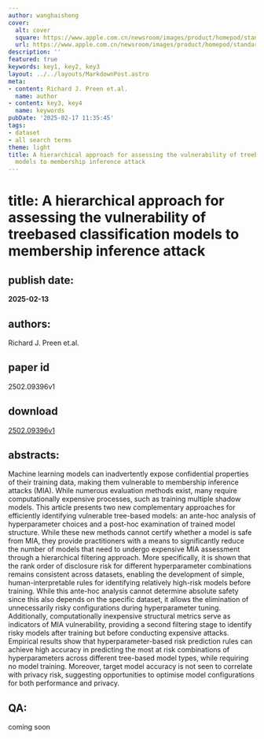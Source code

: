 ```yaml
---
author: wanghaisheng
cover:
  alt: cover
  square: https://www.apple.com.cn/newsroom/images/product/homepod/standard/Apple-HomePod-hero-230118_big.jpg.large_2x.jpg
  url: https://www.apple.com.cn/newsroom/images/product/homepod/standard/Apple-HomePod-hero-230118_big.jpg.large_2x.jpg
description: ''
featured: true
keywords: key1, key2, key3
layout: ../../layouts/MarkdownPost.astro
meta:
- content: Richard J. Preen et.al.
  name: author
- content: key3, key4
  name: keywords
pubDate: '2025-02-17 11:35:45'
tags:
- dataset
- all search terms
theme: light
title: A hierarchical approach for assessing the vulnerability of treebased classification
  models to membership inference attack
---
```


# title: A hierarchical approach for assessing the vulnerability of treebased classification models to membership inference attack 
## publish date: 
**2025-02-13** 
## authors: 
  Richard J. Preen et.al. 
## paper id
2502.09396v1
## download
[2502.09396v1](http://arxiv.org/abs/2502.09396v1)
## abstracts:
Machine learning models can inadvertently expose confidential properties of their training data, making them vulnerable to membership inference attacks (MIA). While numerous evaluation methods exist, many require computationally expensive processes, such as training multiple shadow models. This article presents two new complementary approaches for efficiently identifying vulnerable tree-based models: an ante-hoc analysis of hyperparameter choices and a post-hoc examination of trained model structure. While these new methods cannot certify whether a model is safe from MIA, they provide practitioners with a means to significantly reduce the number of models that need to undergo expensive MIA assessment through a hierarchical filtering approach.   More specifically, it is shown that the rank order of disclosure risk for different hyperparameter combinations remains consistent across datasets, enabling the development of simple, human-interpretable rules for identifying relatively high-risk models before training. While this ante-hoc analysis cannot determine absolute safety since this also depends on the specific dataset, it allows the elimination of unnecessarily risky configurations during hyperparameter tuning. Additionally, computationally inexpensive structural metrics serve as indicators of MIA vulnerability, providing a second filtering stage to identify risky models after training but before conducting expensive attacks. Empirical results show that hyperparameter-based risk prediction rules can achieve high accuracy in predicting the most at risk combinations of hyperparameters across different tree-based model types, while requiring no model training. Moreover, target model accuracy is not seen to correlate with privacy risk, suggesting opportunities to optimise model configurations for both performance and privacy.
## QA:
coming soon
